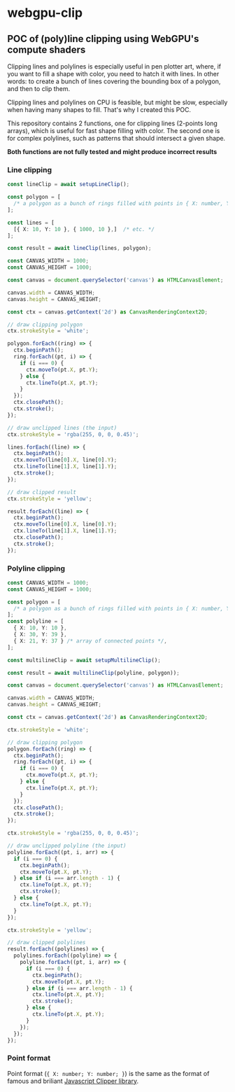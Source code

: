 # webgpu-clip

## POC of (poly)line clipping using WebGPU's compute shaders

Clipping lines and polylines is especially useful in pen plotter art, where, if you want to fill a shape with color, you need to hatch it with lines. In other words: to create a bunch of lines covering the bounding box of a polygon, and then to clip them.

Clipping lines and polylines on CPU is feasible, but might be slow, especially when having many shapes to fill. That's why I created this POC.

This repository contains 2 functions, one for clipping lines (2-points long arrays), which is useful for fast shape filling with color. The second one is for complex polylines, such as patterns that should intersect a given shape.

**Both functions are not fully tested and might produce incorrect results**

### Line clipping

```ts
const lineClip = await setupLineClip();

const polygon = [
  /* a polygon as a bunch of rings filled with points in { X: number, Y: number } format */
];

const lines = [
  [{ X: 10, Y: 10 }, { 1000, 10 },]  /* etc. */
];

const result = await lineClip(lines, polygon);

const CANVAS_WIDTH = 1000;
const CANVAS_HEIGHT = 1000;

const canvas = document.querySelector('canvas') as HTMLCanvasElement;

canvas.width = CANVAS_WIDTH;
canvas.height = CANVAS_HEIGHT;

const ctx = canvas.getContext('2d') as CanvasRenderingContext2D;

// draw clipping polygon
ctx.strokeStyle = 'white';

polygon.forEach((ring) => {
  ctx.beginPath();
  ring.forEach((pt, i) => {
    if (i === 0) {
      ctx.moveTo(pt.X, pt.Y);
    } else {
      ctx.lineTo(pt.X, pt.Y);
    }
  });
  ctx.closePath();
  ctx.stroke();
});

// draw unclipped lines (the input)
ctx.strokeStyle = 'rgba(255, 0, 0, 0.45)';

lines.forEach((line) => {
  ctx.beginPath();
  ctx.moveTo(line[0].X, line[0].Y);
  ctx.lineTo(line[1].X, line[1].Y);
  ctx.stroke();
});

// draw clipped result
ctx.strokeStyle = 'yellow';

result.forEach((line) => {
  ctx.beginPath();
  ctx.moveTo(line[0].X, line[0].Y);
  ctx.lineTo(line[1].X, line[1].Y);
  ctx.closePath();
  ctx.stroke();
});
```

### Polyline clipping

```ts
const CANVAS_WIDTH = 1000;
const CANVAS_HEIGHT = 1000;

const polygon = [
  /* a polygon as a bunch of rings filled with points in { X: number, Y: number } format */
];
const polyline = [
  { X: 10, Y: 10 },
  { X: 30, Y: 39 },
  { X: 21, Y: 37 } /* array of connected points */,
];

const multilineClip = await setupMultilineClip();

const result = await multilineClip(polyline, polygon));

const canvas = document.querySelector('canvas') as HTMLCanvasElement;

canvas.width = CANVAS_WIDTH;
canvas.height = CANVAS_HEIGHT;

const ctx = canvas.getContext('2d') as CanvasRenderingContext2D;

ctx.strokeStyle = 'white';

// draw clipping polygon
polygon.forEach((ring) => {
  ctx.beginPath();
  ring.forEach((pt, i) => {
    if (i === 0) {
      ctx.moveTo(pt.X, pt.Y);
    } else {
      ctx.lineTo(pt.X, pt.Y);
    }
  });
  ctx.closePath();
  ctx.stroke();
});

ctx.strokeStyle = 'rgba(255, 0, 0, 0.45)';

// draw unclipped polyline (the input)
polyline.forEach((pt, i, arr) => {
  if (i === 0) {
    ctx.beginPath();
    ctx.moveTo(pt.X, pt.Y);
  } else if (i === arr.length - 1) {
    ctx.lineTo(pt.X, pt.Y);
    ctx.stroke();
  } else {
    ctx.lineTo(pt.X, pt.Y);
  }
});

ctx.strokeStyle = 'yellow';

// draw clipped polylines
result.forEach((polylines) => {
  polylines.forEach((polyline) => {
    polyline.forEach((pt, i, arr) => {
      if (i === 0) {
        ctx.beginPath();
        ctx.moveTo(pt.X, pt.Y);
      } else if (i === arr.length - 1) {
        ctx.lineTo(pt.X, pt.Y);
        ctx.stroke();
      } else {
        ctx.lineTo(pt.X, pt.Y);
      }
    });
  });
});
```

### Point format

Point format (`{ X: number; Y: number; }`) is the same as the format of famous and briliant [Javascript Clipper library](https://sourceforge.net/p/jsclipper/wiki/documentation/).
